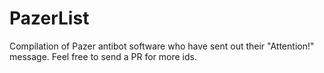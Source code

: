 # PazerList
Compilation of Pazer antibot software who have sent out their "Attention!" message.
Feel free to send a PR for more ids.
